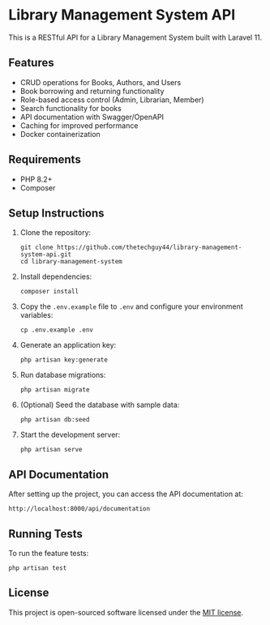 # Library Management System API

This is a RESTful API for a Library Management System built with Laravel 11.

## Features

- CRUD operations for Books, Authors, and Users
- Book borrowing and returning functionality
- Role-based access control (Admin, Librarian, Member)
- Search functionality for books
- API documentation with Swagger/OpenAPI
- Caching for improved performance
- Docker containerization

## Requirements

- PHP 8.2+
- Composer

## Setup Instructions

1. Clone the repository:
   ```
   git clone https://github.com/thetechguy44/library-management-system-api.git
   cd library-management-system
   ```

2. Install dependencies:
   ```
   composer install
   ```

3. Copy the `.env.example` file to `.env` and configure your environment variables:
   ```
   cp .env.example .env
   ```

4. Generate an application key:
   ```
   php artisan key:generate
   ```

5. Run database migrations:
   ```
   php artisan migrate
   ```

6. (Optional) Seed the database with sample data:
   ```
   php artisan db:seed
   ```

7. Start the development server:
   ```
   php artisan serve
   ```

## API Documentation

After setting up the project, you can access the API documentation at:

```
http://localhost:8000/api/documentation
```

## Running Tests

To run the feature tests:

```
php artisan test
```

## License

This project is open-sourced software licensed under the [MIT license](https://opensource.org/licenses/MIT).
